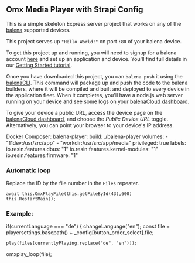 ## Omx Media Player with Strapi Config

This is a simple skeleton Express server project that works on any of the [balena][balena-link] supported devices.

This project serves up `"Hello World!"` on port `:80` of your balena device.

To get this project up and running, you will need to signup for a balena account [here][signup-page] and set up an application and device. You'll find full details in our [Getting Started tutorial][gettingstarted-link].

Once you have downloaded this project, you can `balena push` it using the [balenaCLI][balena-cli]. This command will package up and push the code to the balena builders, where it will be compiled and built and deployed to every device in the application fleet. When it completes, you'll have a node.js web server running on your device and see some logs on your [balenaCloud dashboard][balena-dashboard].

To give your device a public URL, access the device page on the [balenaCloud dashboard][balena-dashboard], and choose the _Public Device URL_ toggle. Alternatively, you can point your browser to your device's IP address.

[balena-link]: https://balena.io/
[signup-page]: https://dashboard.balena-cloud.com/signup
[gettingstarted-link]: http://balena.io/docs/learn/getting-started/
[balena-cli]: https://www.balena.io/docs/reference/cli/
[balena-dashboard]: https://dashboard.balena-cloud.com/

Docker Composer:
balena-player:
build: ./balena-player
volumes: - "11dev:/usr/src/app" - "workdir:/usr/src/app/media"
privileged: true
labels:
io.resin.features.dbus: "1"
io.resin.features.kernel-modules: "1"
io.resin.features.firmware: "1"
### Automatic loop

Replace the ID by the file number in the `Files` repeater.
```
await this.OmxPlayFile(this.getFileById(43),600)
this.RestartMain();
```

### Example:

if(currentLanguage === "de") {
changeLanguage("en");
const file = playersettings.basepath() + \_config[button_order_select].file;

    play(files[currentlyPlaying.replace("de", "en")]);

omxplay_loop(file);
